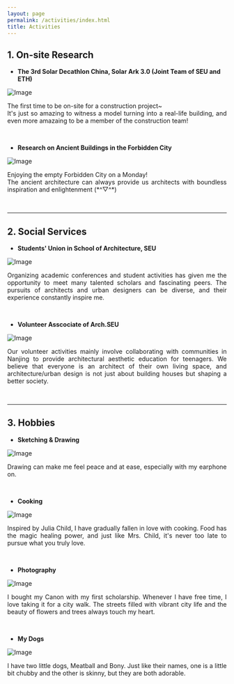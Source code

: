 ```yaml
---
layout: page
permalink: /activities/index.html
title: Activities
---
```


<style>  
  .enlarge-image {  
    cursor: pointer;  
  }  
    
  .enlarged-image {  
    position: fixed;  
    top: 0;  
    left: 0;  
    right: 0;  
    bottom: 0;  
    background-color: rgba(0, 0, 0, 0.8);  
    display: flex;  
    justify-content: center;  
    align-items: center;  
    z-index: 9999;  
  }  
    
  .enlarged-image img {  
    max-width: 90%;  
    max-height: 90%;  
  }  
</style>  
  
<script>  
  function enlargeImage(image) {  
    var enlargedImage = document.createElement('div');  
    enlargedImage.className = 'enlarged-image';  
      
    var img = document.createElement('img');  
    img.src = image.src;  
      
    enlargedImage.appendChild(img);  
    document.body.appendChild(enlargedImage);  
      
    enlargedImage.addEventListener('click', function() {  
      document.body.removeChild(enlargedImage);  
    });  
  }  
</script>  
  
 
## 1. On-site Research 

- **The 3rd Solar Decathlon China, Solar Ark 3.0 (Joint Team of SEU and ETH)**

<img src="/images/1.png" alt="Image" class="enlarge-image" onclick="enlargeImage(this);">

<p style="text-align: justify;"> 
  The first time to be on-site for a construction project~<br> 
  It's just so amazing to witness a model turning into a real-life building, and even more amazaing to be a member of the construction team!
</p>
<br>


- **Research on Ancient Buildings in the Forbidden City**

<img src="/images/2.png" alt="Image" class="enlarge-image" onclick="enlargeImage(this);">

<p style="text-align: justify;"> 
  Enjoying the empty Forbidden City on a Monday!<br>
  The ancient architecture can always provide us architects with boundless inspiration and enlightenment (*^▽^*)
</p>
<br>

---


## 2. Social Services

- **Students' Union in School of Architecture, SEU**

<img src="/images/3.png" alt="Image" class="enlarge-image" onclick="enlargeImage(this);">

<p style="text-align: justify;"> 
  Organizing academic conferences and student activities has given me the opportunity to meet many talented scholars and fascinating peers. The pursuits of architects and urban designers can be diverse, and their experience constantly inspire me.
</p>
<br>


- **Volunteer Asscociate of Arch.SEU**

<img src="/images/4.png" alt="Image" class="enlarge-image" onclick="enlargeImage(this);">

<p style="text-align: justify;" > 
  Our volunteer activities mainly involve collaborating with communities in Nanjing to provide architectural aesthetic education for teenagers. We believe that everyone is an architect of their own living space, and architecture/urban design is not just about building houses but shaping a better society.
</p>

<br>

---


## 3. Hobbies

- **Sketching & Drawing**

<img src="/images/5.png" alt="Image" class="enlarge-image" onclick="enlargeImage(this);">

<p style="text-align: justify;"> 
  Drawing can make me feel peace and at ease, especially with my earphone on.
</p>
<br>


- **Cooking**

<img src="/images/6.png" alt="Image" class="enlarge-image" onclick="enlargeImage(this);">

<p style="text-align: justify;"> 
  Inspired by Julia Child, I have gradually fallen in love with cooking. Food has the magic healing power, and just like Mrs. Child, it's never too late to pursue what you truly love.
</p>
<br>


- **Photography**

<img src="/images/7.png" alt="Image" class="enlarge-image" onclick="enlargeImage(this);"> 

<p style="text-align: justify;"> 
  I bought my Canon with my first scholarship. Whenever I have free time, I love taking it for a city walk. The streets filled with vibrant city life and the beauty of flowers and trees always touch my heart.
</p>
<br>


- **My Dogs**

<img src="/images/8.png" alt="Image" class="enlarge-image" onclick="enlargeImage(this);">  

<p style="text-align: justify;"> 
  I have two little dogs, Meatball and Bony.
  Just like their names, one is a little bit chubby and the other is skinny, but they are both adorable.
</p>
<br>



